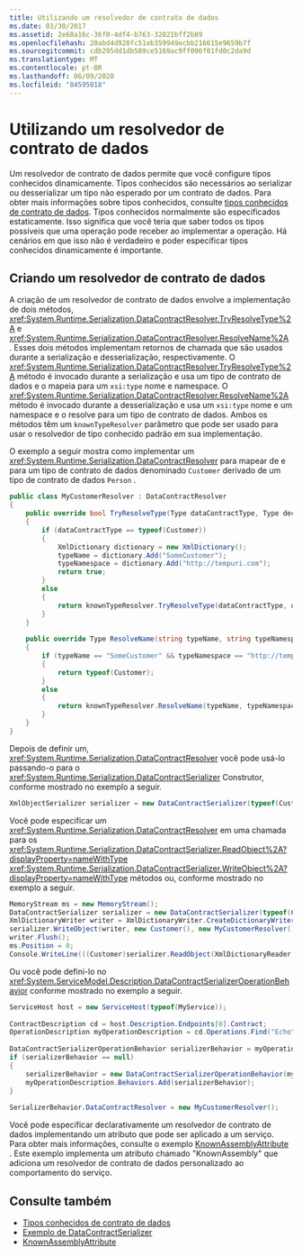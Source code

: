 ```yaml
---
title: Utilizando um resolvedor de contrato de dados
ms.date: 03/30/2017
ms.assetid: 2e68a16c-36f0-4df4-b763-32021bff2b89
ms.openlocfilehash: 20abd4d928fc51eb359949ecbb216615e9659b7f
ms.sourcegitcommit: cdb295dd1db589ce5169ac9ff096f01fd0c2da9d
ms.translationtype: MT
ms.contentlocale: pt-BR
ms.lasthandoff: 06/09/2020
ms.locfileid: "84595018"
---
```

# <a name="using-a-data-contract-resolver"></a>Utilizando um resolvedor de contrato de dados
Um resolvedor de contrato de dados permite que você configure tipos conhecidos dinamicamente. Tipos conhecidos são necessários ao serializar ou desserializar um tipo não esperado por um contrato de dados. Para obter mais informações sobre tipos conhecidos, consulte [tipos conhecidos de contrato de dados](data-contract-known-types.md). Tipos conhecidos normalmente são especificados estaticamente. Isso significa que você teria que saber todos os tipos possíveis que uma operação pode receber ao implementar a operação. Há cenários em que isso não é verdadeiro e poder especificar tipos conhecidos dinamicamente é importante.  
  
## <a name="creating-a-data-contract-resolver"></a>Criando um resolvedor de contrato de dados  
 A criação de um resolvedor de contrato de dados envolve a implementação de dois métodos, <xref:System.Runtime.Serialization.DataContractResolver.TryResolveType%2A> e <xref:System.Runtime.Serialization.DataContractResolver.ResolveName%2A> . Esses dois métodos implementam retornos de chamada que são usados durante a serialização e desserialização, respectivamente. O <xref:System.Runtime.Serialization.DataContractResolver.TryResolveType%2A> método é invocado durante a serialização e usa um tipo de contrato de dados e o mapeia para um `xsi:type` nome e namespace. O <xref:System.Runtime.Serialization.DataContractResolver.ResolveName%2A> método é invocado durante a desserialização e usa um `xsi:type` nome e um namespace e o resolve para um tipo de contrato de dados. Ambos os métodos têm um `knownTypeResolver` parâmetro que pode ser usado para usar o resolvedor de tipo conhecido padrão em sua implementação.  
  
 O exemplo a seguir mostra como implementar um <xref:System.Runtime.Serialization.DataContractResolver> para mapear de e para um tipo de contrato de dados denominado `Customer` derivado de um tipo de contrato de dados `Person` .  
  
```csharp  
public class MyCustomerResolver : DataContractResolver  
{  
    public override bool TryResolveType(Type dataContractType, Type declaredType, DataContractResolver knownTypeResolver, out XmlDictionaryString typeName, out XmlDictionaryString typeNamespace)  
    {  
        if (dataContractType == typeof(Customer))  
        {  
            XmlDictionary dictionary = new XmlDictionary();  
            typeName = dictionary.Add("SomeCustomer");  
            typeNamespace = dictionary.Add("http://tempuri.com");  
            return true;  
        }  
        else  
        {  
            return knownTypeResolver.TryResolveType(dataContractType, declaredType, null, out typeName, out typeNamespace);  
        }  
    }  
  
    public override Type ResolveName(string typeName, string typeNamespace, DataContractResolver knownTypeResolver)  
    {  
        if (typeName == "SomeCustomer" && typeNamespace == "http://tempuri.com")  
        {  
            return typeof(Customer);  
        }  
        else  
        {  
            return knownTypeResolver.ResolveName(typeName, typeNamespace, null);  
        }  
    }  
}  
```  
  
 Depois de definir um, <xref:System.Runtime.Serialization.DataContractResolver> você pode usá-lo passando-o para o <xref:System.Runtime.Serialization.DataContractSerializer> Construtor, conforme mostrado no exemplo a seguir.  
  
```csharp
XmlObjectSerializer serializer = new DataContractSerializer(typeof(Customer), null, Int32.MaxValue, false, false, null, new MyCustomerResolver());  
```  
  
 Você pode especificar um <xref:System.Runtime.Serialization.DataContractResolver> em uma chamada para os <xref:System.Runtime.Serialization.DataContractSerializer.ReadObject%2A?displayProperty=nameWithType> <xref:System.Runtime.Serialization.DataContractSerializer.WriteObject%2A?displayProperty=nameWithType> métodos ou, conforme mostrado no exemplo a seguir.  
  
```csharp
MemoryStream ms = new MemoryStream();  
DataContractSerializer serializer = new DataContractSerializer(typeof(Customer));  
XmlDictionaryWriter writer = XmlDictionaryWriter.CreateDictionaryWriter(XmlWriter.Create(ms));  
serializer.WriteObject(writer, new Customer(), new MyCustomerResolver());  
writer.Flush();  
ms.Position = 0;  
Console.WriteLine(((Customer)serializer.ReadObject(XmlDictionaryReader.CreateDictionaryReader(XmlReader.Create(ms)), false, new MyCustomerResolver()));  
```  
  
 Ou você pode defini-lo no <xref:System.ServiceModel.Description.DataContractSerializerOperationBehavior> conforme mostrado no exemplo a seguir.  
  
```csharp
ServiceHost host = new ServiceHost(typeof(MyService));  
  
ContractDescription cd = host.Description.Endpoints[0].Contract;  
OperationDescription myOperationDescription = cd.Operations.Find("Echo");  
  
DataContractSerializerOperationBehavior serializerBehavior = myOperationDescription.Behaviors.Find<DataContractSerializerOperationBehavior>();  
if (serializerBehavior == null)  
{  
    serializerBehavior = new DataContractSerializerOperationBehavior(myOperationDescription);  
    myOperationDescription.Behaviors.Add(serializerBehavior);  
}  
  
SerializerBehavior.DataContractResolver = new MyCustomerResolver();  
```  
  
 Você pode especificar declarativamente um resolvedor de contrato de dados implementando um atributo que pode ser aplicado a um serviço.  Para obter mais informações, consulte o exemplo [KnownAssemblyAttribute](../samples/knownassemblyattribute.md) . Este exemplo implementa um atributo chamado "KnownAssembly" que adiciona um resolvedor de contrato de dados personalizado ao comportamento do serviço.  
  
## <a name="see-also"></a>Consulte também

- [Tipos conhecidos de contrato de dados](data-contract-known-types.md)
- [Exemplo de DataContractSerializer](../samples/datacontractserializer-sample.md)
- [KnownAssemblyAttribute](../samples/knownassemblyattribute.md)
